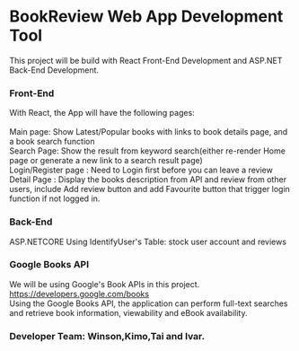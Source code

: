 # BookReview Web App Development Tool

This project will be build with React Front-End Development and ASP.NET Back-End Development.

### Front-End
With React, the App will have the following pages:<br><br>
Main page: Show Latest/Popular books with links to book details page, and a book search function<br>
Search Page: Show the result from keyword search(either re-render Home page or generate a new link to a search result page)<br>
Login/Register page : Need to Login first before you can leave a review<br>
Detail Page : Display the books description from API and review from other users, include Add review button and add Favourite button that trigger login function if not logged in.

### Back-End
ASP.NETCORE Using IdentifyUser's Table: stock user account and reviews

### Google Books API
We will be using Google's Book APIs in this project.<br>
https://developers.google.com/books<br>
Using the Google Books API, the application can perform full-text searches and retrieve book information, viewability and eBook availability.

### Developer Team: Winson,Kimo,Tai and Ivar.
